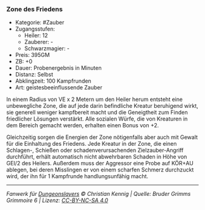 ### Zone des Friedens

- Kategorie: #Zauber
- Zugangsstufen:
  - Heiler: 12
  - Zauberer: -
  - Schwarzmagier: -
- Preis: 395GM
- ZB: +0
- Dauer: Probenergebnis in Minuten
- Distanz: Selbst
- Abklingzeit: 100 Kampfrunden
- Art: geistesbeeinflussende Zauber

In einem Radius von VE x 2 Metern um den Heiler herum entsteht eine unbewegliche Zone, die auf jede darin befindliche Kreatur beruhigend wirkt, sie generell weniger kampfbereit macht und die Geneigtheit zum Finden friedlicher Lösungen verstärkt. Alle sozialen Würfe, die von Kreaturen in dem Bereich gemacht werden, erhalten einen Bonus von +2.

Gleichzeitig sorgen die Energien der Zone nötigenfalls aber auch mit Gewalt für die Einhaltung des Friedens. Jede Kreatur in der Zone, die einen Schlagen-, Schießen oder schadenverursachenden Zielzauber-Angriff durchführt, erhält automatisch nicht abwehrbaren Schaden in Höhe von GEI/2 des Heilers. Außerdem muss der Aggressor eine Probe auf KÖR+AU ablegen, bei deren Misslingen er von einem scharfen Schmerz durchzuckt wird, der ihn für 1 Kampfrunde handlungsunfähig macht.

---

_Fanwerk für [Dungeonslayers](https://www.dungeonslayers.net/) © Christian Kennig | Quelle: Bruder Grimms Grimmoire 6 | Lizenz: [CC-BY-NC-SA 4.0](https://creativecommons.org/licenses/by-nc-sa/4.0/deed.de)_
